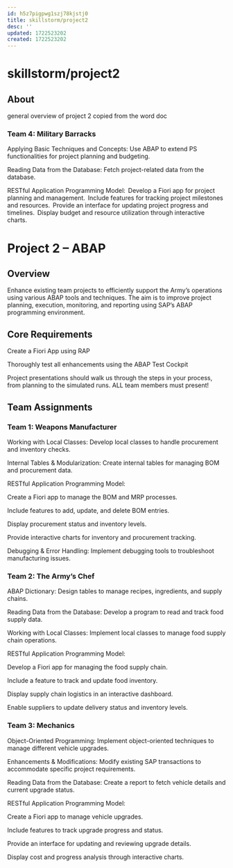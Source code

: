 ```yaml
---
id: h5z7pigpwg1szj78kjstj0
title: skillstorm/project2
desc: ''
updated: 1722523202
created: 1722523202
---
```

# skillstorm/project2

## About

general overview of project 2 copied from the word doc

### Team 4: Military Barracks  

Applying Basic Techniques and Concepts: 
Use ABAP to extend PS functionalities for project planning and budgeting.

Reading Data from the Database: Fetch project-related data from the database.

RESTful Application Programming Model:  
    Develop a Fiori app for project planning and management.  
    Include features for tracking project milestones and resources.  
    Provide an interface for updating project progress and timelines.  
    Display budget and resource utilization through interactive charts.  


# Project 2 – ABAP   

## Overview   

Enhance existing team projects to efficiently support the Army’s operations using various ABAP tools and techniques. The aim is to improve project planning, execution, monitoring, and reporting using SAP’s ABAP programming environment.  

## Core Requirements  

Create a Fiori App using RAP   

Thoroughly test all enhancements using the ABAP Test Cockpit   

Project presentations should walk us through the steps in your process, from planning to the simulated runs. ALL team members must present!   

## Team Assignments  

### Team 1: Weapons Manufacturer  

Working with Local Classes: Develop local classes to handle procurement and inventory checks.  

Internal Tables & Modularization: Create internal tables for managing BOM and procurement data.  

RESTful Application Programming Model:  

Create a Fiori app to manage the BOM and MRP processes.  

Include features to add, update, and delete BOM entries.  

Display procurement status and inventory levels.  

Provide interactive charts for inventory and procurement tracking.  

Debugging & Error Handling: Implement debugging tools to troubleshoot manufacturing issues.  

### Team 2: The Army’s Chef   

ABAP Dictionary: Design tables to manage recipes, ingredients, and supply chains.  

Reading Data from the Database: Develop a program to read and track food supply data.  

Working with Local Classes: Implement local classes to manage food supply chain operations.  

RESTful Application Programming Model:  

Develop a Fiori app for managing the food supply chain.  

Include a feature to track and update food inventory.  

Display supply chain logistics in an interactive dashboard.  

Enable suppliers to update delivery status and inventory levels.  

### Team 3: Mechanics  

Object-Oriented Programming: Implement object-oriented techniques to manage different vehicle upgrades.  

Enhancements & Modifications: Modify existing SAP transactions to accommodate specific project requirements.  

Reading Data from the Database: Create a report to fetch vehicle details and current upgrade status.  

RESTful Application Programming Model:  

Create a Fiori app to manage vehicle upgrades.  

Include features to track upgrade progress and status.  

Provide an interface for updating and reviewing upgrade details.  

Display cost and progress analysis through interactive charts.  

